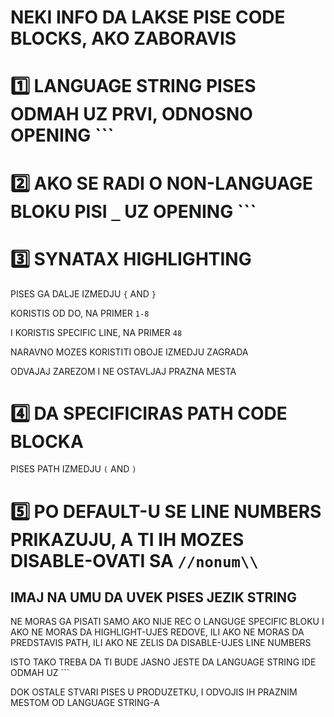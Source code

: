 # NEKI INFO DA LAKSE PISE CODE BLOCKS, AKO ZABORAVIS

# :one: LANGUAGE STRING PISES ODMAH UZ PRVI, ODNOSNO OPENING ```

# :two: AKO SE RADI O NON-LANGUAGE BLOKU PISI `_` UZ OPENING ```

# :three: SYNATAX HIGHLIGHTING

PISES GA DALJE IZMEDJU `{` AND `}`

KORISTIS OD DO, NA PRIMER `1-8`

I KORISTIS SPECIFIC LINE, NA PRIMER `48`

NARAVNO MOZES KORISTITI OBOJE IZMEDJU ZAGRADA

ODVAJAJ ZAREZOM I NE OSTAVLJAJ PRAZNA MESTA

# :four: DA SPECIFICIRAS PATH CODE BLOCKA

PISES PATH IZMEDJU `(` AND `)`

# :five: PO DEFAULT-U SE LINE NUMBERS PRIKAZUJU, A TI IH MOZES DISABLE-OVATI SA `//nonum\\`

## IMAJ NA UMU DA UVEK PISES JEZIK STRING

NE MORAS GA PISATI SAMO AKO NIJE REC O LANGUGE SPECIFIC BLOKU I AKO NE MORAS DA HIGHLIGHT-UJES REDOVE, ILI AKO NE MORAS DA PREDSTAVIS PATH, ILI AKO NE ZELIS DA DISABLE-UJES LINE NUMBERS

ISTO TAKO TREBA DA TI BUDE JASNO JESTE DA LANGUAGE STRING IDE ODMAH UZ ```

DOK OSTALE STVARI PISES U PRODUZETKU, I ODVOJIS IH PRAZNIM MESTOM OD LANGUAGE STRING-A
